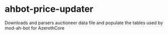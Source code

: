 # ahbot-price-updater
Downloads and parsers auctioneer data file and populate the tables used by mod-ah-bot for AzerothCore
